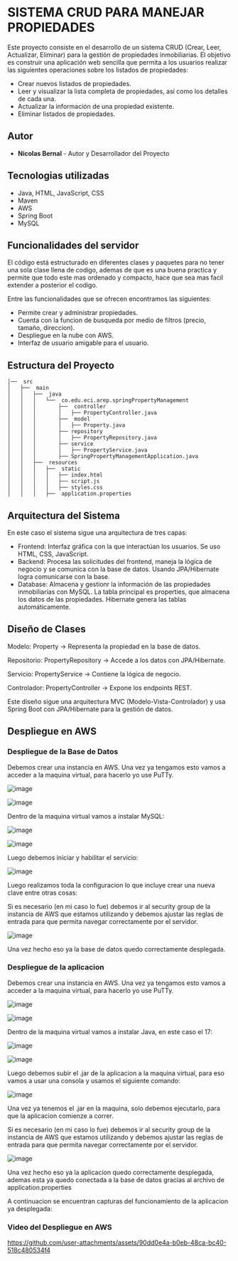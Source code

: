 # SISTEMA CRUD PARA MANEJAR PROPIEDADES

Este proyecto consiste en el desarrollo de un sistema CRUD (Crear, Leer, Actualizar, Eliminar) para la gestión de propiedades inmobiliarias. El objetivo es construir una aplicación web sencilla que permita a los usuarios realizar las siguientes operaciones sobre los listados de propiedades:

- Crear nuevos listados de propiedades.
- Leer y visualizar la lista completa de propiedades, así como los detalles de cada una.
- Actualizar la información de una propiedad existente.
- Eliminar listados de propiedades.

## Autor

* **Nicolas Bernal** - Autor y Desarrollador del Proyecto

## Tecnologias utilizadas

- Java, HTML, JavaScript, CSS
- Maven
- AWS
- Spring Boot
- MySQL

## Funcionalidades del servidor

El código está estructurado en diferentes clases y paquetes para no tener una sola clase llena de codigo, ademas de que es una buena practica y permite que todo este mas ordenado y compacto, hace que sea mas facil extender a posterior el codigo.

Entre las funcionalidades que se ofrecen encontramos las siguientes:

- Permite crear y administrar propiedades.
- Cuenta con la funcion de busqueda por medio de filtros (precio, tamaño, direccion).
- Despliegue en la nube con AWS.
- Interfaz de usuario amigable para el usuario.

## Estructura del Proyecto

```
│──  src
│   ├──  main
│   │   ├──  java
│   │   │   └──  co.edu.eci.arep.springPropertyManagement
│   │   │       ├──  controller
│   │   │       │   ├── PropertyController.java
│   │   │       ├──  model
│   │   │       │   ├── Property.java
│   │   │       ├── repository
│   │   │       │   ├── PropertyRepository.java
│   │   │       ├── service
│   │   │       │   ├── PropertyService.java
│   │   │       ├── SpringPropertyManagementApplication.java
│   │   ├──  resources
│   │   │   ├──  static
│   │   │   │   ├── index.html
│   │   │   │   ├── script.js
│   │   │   │   ├── styles.css
│   │   │   ├──  application.properties
```

## Arquitectura del Sistema

En este caso el sistema sigue una arquitectura de tres capas:

- Frontend: Interfaz gráfica con la que interactúan los usuarios. Se uso HTML, CSS, JavaScript.
- Backend: Procesa las solicitudes del frontend, maneja la lógica de negocio y se comunica con la base de datos. Usando JPA/Hibernate logra comunicarse con la base.
- Database: Almacena y gestionr la información de las propiedades inmobiliarias con MySQL. La tabla principal es properties, que almacena los datos de las propiedades. Hibernate genera las tablas automáticamente.

## Diseño de Clases

Modelo: Property → Representa la propiedad en la base de datos.

Repositorio: PropertyRepository → Accede a los datos con JPA/Hibernate.

Servicio: PropertyService → Contiene la lógica de negocio.

Controlador: PropertyController → Expone los endpoints REST.

Este diseño sigue una arquitectura MVC (Modelo-Vista-Controlador) y usa Spring Boot con JPA/Hibernate para la gestión de datos.

## Despliegue en AWS

### Despliegue de la Base de Datos

Debemos crear una instancia en AWS. Una vez ya tengamos esto vamos a acceder a la maquina virtual, para hacerlo yo use PuTTy.

![image](https://github.com/user-attachments/assets/65bed5ad-ac35-494c-a382-1c1385376662)

![image](https://github.com/user-attachments/assets/dcb77ee7-6c4f-457c-b24d-c48f6c439eaa)

Dentro de la maquina virtual vamos a instalar MySQL:

![image](https://github.com/user-attachments/assets/811a0bd8-7642-4f65-bcd4-de1734e58ce6)

![image](https://github.com/user-attachments/assets/f2416879-ee5a-4ec5-904f-9f38389be57a)

Luego debemos iniciar y habilitar el servicio:

![image](https://github.com/user-attachments/assets/b4cb296c-3998-48c2-b5b5-79f5a5afbced)

Luego realizamos toda la configuracion lo que incluye crear una nueva clave entre otras cosas:

Si es necesario (en mi caso lo fue) debemos ir al security group de la instancia de AWS que estamos utilizando y debemos ajustar las reglas de entrada para que permita navegar correctamente por el servidor.

![image](https://github.com/user-attachments/assets/6975312b-5c49-40fa-8d56-5f889ba73812)

Una vez hecho eso ya la base de datos quedo correctamente desplegada.

### Despliegue de la aplicacion

Debemos crear una instancia en AWS. Una vez ya tengamos esto vamos a acceder a la maquina virtual, para hacerlo yo use PuTTy.

![image](https://github.com/user-attachments/assets/65bed5ad-ac35-494c-a382-1c1385376662)

![image](https://github.com/user-attachments/assets/dcb77ee7-6c4f-457c-b24d-c48f6c439eaa)

Dentro de la maquina virtual vamos a instalar Java, en este caso el 17:

![image](https://github.com/user-attachments/assets/811a0bd8-7642-4f65-bcd4-de1734e58ce6)

![image](https://github.com/user-attachments/assets/f2416879-ee5a-4ec5-904f-9f38389be57a)

Luego debemos subir el .jar de la aplicacion a la maquina virtual, para eso vamos a usar una consola y usamos el siguiente comando:

![image](https://github.com/user-attachments/assets/b4cb296c-3998-48c2-b5b5-79f5a5afbced)

Una vez ya tenemos el .jar en la maquina, solo debemos ejecutarlo, para que la aplicacion comienze a correr.

Si es necesario (en mi caso lo fue) debemos ir al security group de la instancia de AWS que estamos utilizando y debemos ajustar las reglas de entrada para que permita navegar correctamente por el servidor.

![image](https://github.com/user-attachments/assets/6975312b-5c49-40fa-8d56-5f889ba73812)

Una vez hecho eso ya la aplicacion quedo correctamente desplegada, ademas esta ya quedo conectada a la base de datos gracias al archivo de application.properties

A continuacion se encuentran capturas del funcionamiento de la aplicacion ya desplegada:

### Video del Despliegue en AWS

https://github.com/user-attachments/assets/90dd0e4a-b0eb-48ca-bc40-518c480534f4
